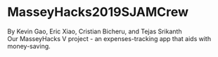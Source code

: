 # MasseyHacks2019SJAMCrew
By Kevin Gao, Eric Xiao, Cristian Bicheru, and Tejas Srikanth <br />
Our MasseyHacks V project - an expenses-tracking app that aids with money-saving.
